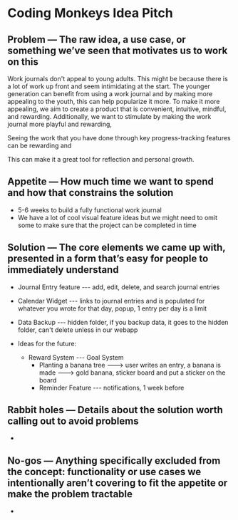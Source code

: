 # Coding Monkeys Idea Pitch 

## Problem — The raw idea, a use case, or something we’ve seen that motivates us to work on this
Work journals don't appeal to young adults. This might be because there is a lot of work up front and seem intimidating at the start. The younger generation can benefit from using a work journal and by making more appealing to the youth, this can help popularize it more. To make it more appealing, we aim to create a product that is convenient, intuitive, mindful, and rewarding. Additionally, we want to stimulate by making the work journal more playful and rewarding, 

Seeing the work that you have done through key progress-tracking features can be rewarding and 

This can make it a great tool for reflection and personal growth. 

## Appetite — How much time we want to spend and how that constrains the solution
* 5-6 weeks to build a fully functional work journal
* We have a lot of cool visual feature ideas but we might need to omit some to make sure that the project can be completed in time

## Solution — The core elements we came up with, presented in a form that’s easy for people to immediately understand
* Journal Entry feature --- add, edit, delete, and search journal entries
* Calendar Widget --- links to journal entries and is populated for whatever you wrote for that day, popup, 1 entry per day is a limit
* Data Backup --- hidden folder, if you backup data, it goes to the hidden folder, can't delete unless in our webapp

* Ideas for the future:
  * Reward System --- Goal System
    * Planting a banana tree ---> user writes an entry, a banana is made ---> gold banana, sticker board and put a sticker on the board
    * Reminder Feature --- notifications, 1 week before

## Rabbit holes — Details about the solution worth calling out to avoid problems
* 

## No-gos — Anything specifically excluded from the concept: functionality or use cases we intentionally aren’t covering to fit the appetite or make the problem tractable

* 
